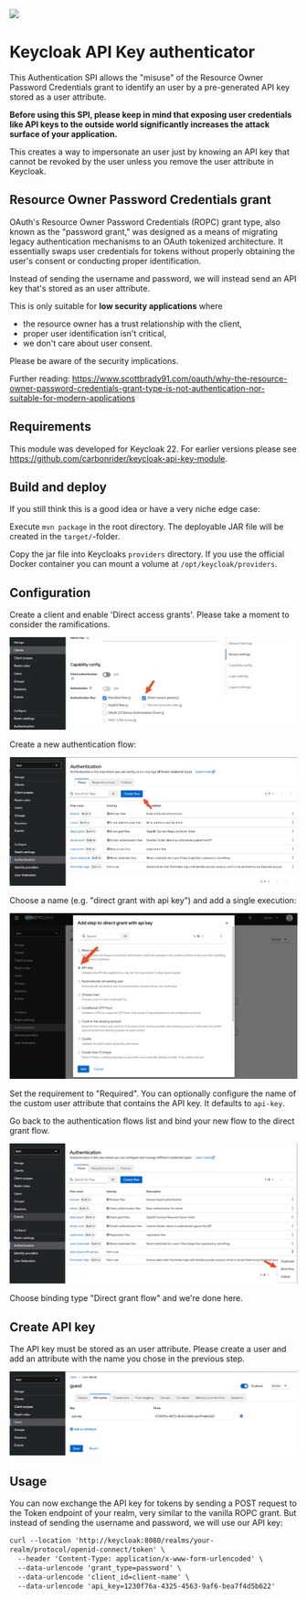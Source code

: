 ![](https://img.shields.io/badge/warning-probably_not_a_good_idea-red)

# Keycloak API Key authenticator

This Authentication SPI allows the "misuse" of the Resource Owner Password Credentials grant to identify an user by
a pre-generated API key stored as a user attribute.

**Before using this SPI, please keep in mind that exposing user credentials like API keys to the outside world
significantly increases the attack surface of your application.**

This creates a way to impersonate an user just by knowing an API key that cannot be revoked by the user
unless you remove the user attribute in Keycloak.

## Resource Owner Password Credentials grant

OAuth's Resource Owner Password Credentials (ROPC) grant type, also known as the "password grant," was designed as a
means of migrating legacy authentication mechanisms to an OAuth tokenized architecture. It essentially swaps user
credentials for tokens without properly obtaining the user's consent or conducting proper identification.

Instead of sending the username and password, we will instead send an API key that's stored as an user attribute.

This is only suitable for **low security applications** where
- the resource owner has a trust relationship with the client,
- proper user identification isn't critical,
- we don't care about user consent.

Please be aware of the security implications.

Further reading: https://www.scottbrady91.com/oauth/why-the-resource-owner-password-credentials-grant-type-is-not-authentication-nor-suitable-for-modern-applications

## Requirements

This module was developed for Keycloak 22. For earlier versions please see https://github.com/carbonrider/keycloak-api-key-module.

## Build and deploy

If you still think this is a good idea or have a very niche edge case:

Execute `mvn package` in the root directory. The deployable JAR file will be created in the `target/`-folder.

Copy the jar file into Keycloaks `providers` directory. If you use the official Docker container you can mount a volume
at `/opt/keycloak/providers`.

## Configuration

Create a client and enable 'Direct access grants'. Please take a moment to consider the ramifications.

![](doc/capability_config.png)

Create a new authentication flow:

![](doc/create_flow.png)

Choose a name (e.g. "direct grant with api key") and add a single execution:

![](doc/add_step.png)

Set the requirement to "Required". You can optionally configure the name of the custom user attribute
that contains the API key. It defaults to `api-key`.

Go back to the authentication flows list and bind your new flow to the direct grant flow.

![](doc/bind_flow.png)

Choose binding type "Direct grant flow" and we're done here.

## Create API key

The API key must be stored as an user attribute. Please create a user and add an attribute with the name you chose in
the previous step.

![](doc/user_attribute.png)

## Usage

You can now exchange the API key for tokens by sending a POST request to the Token endpoint of your realm, very
similar to the vanilla ROPC grant. But instead of sending the username and password, we will use our API key:

```
curl --location 'http://keycloak:8080/realms/your-realm/protocol/openid-connect/token' \
  --header 'Content-Type: application/x-www-form-urlencoded' \
  --data-urlencode 'grant_type=password' \
  --data-urlencode 'client_id=client-name' \
  --data-urlencode 'api_key=1230f76a-4325-4563-9af6-bea7f4d5b622'
```
